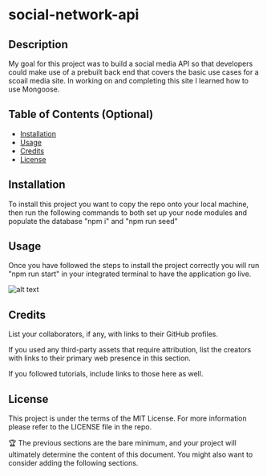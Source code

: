 # social-network-api

## Description

My goal for this project was to build a social media API so that developers could make use of a prebuilt back end that covers the basic use cases for a scoail media site.  In working on and completing this site I learned how to use Mongoose.

## Table of Contents (Optional)

- [Installation](#installation)
- [Usage](#usage)
- [Credits](#credits)
- [License](#license)

## Installation

To install this project you want to copy the repo onto your local machine, then run the following commands to both set up your node modules and populate the database "npm i" and "npm run seed"

## Usage

Once you have followed the steps to install the project correctly you will run "npm run start" in your integrated terminal to have the application go live. 

![alt text](assets/images/screenshot.png)

## Credits

List your collaborators, if any, with links to their GitHub profiles.

If you used any third-party assets that require attribution, list the creators with links to their primary web presence in this section.

If you followed tutorials, include links to those here as well.

## License

This project is under the terms of the MIT License. For more information please refer to the LICENSE file in the repo.

🏆 The previous sections are the bare minimum, and your project will ultimately determine the content of this document. You might also want to consider adding the following sections.
